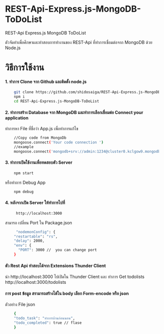 # REST-Api-Express.js-MongoDB-ToDoList
REST-Api Express.js MongoDB ToDoList

ตัวจัดทำเพื่อศึกษาและทำสอบการทำงานของ REST-Api ที่ทำการเชื่อมต่อจาก MongoDB ด้วย Node.js

# วิธีการใช้งาน
#### 1. ทำการ Clone จาก Github และติดตั้ง node.js
```sh
    git clone https://github.com/shidosaiga/REST-Api-Express.js-MongoDB-ToDoList.git
    npm i
    cd REST-Api-Express.js-MongoDB-ToDoList
```


#### 2. ทำการสร้าง Database จาก MongoDB และทำการเลือกเชื่อมต่อ  Connect your application
   ทำการหา File ที่ชื่อว่า App.js เพื่อทำการแก้ไข
```sh
    //Copy code from MongoDb
    mongoose.connect('Your code connection ')
    //example
    mongoose.connect('mongodb+srv://admin:1234@cluster0.kclgow9.mongodb.net/?retryWrites=true&w=majority ')
```

#### 3. ทำการเปิดใช้งานเพื่อทดสอบตัว  Server
```sh
    npm start
```
หรือทำการ Debug App
```sh
    npm debug
```

#### 4.  หลังจากเปิด   Server ให้ทำการไปที่
```sh
     http://localhost:3000
```
สามารถ เปลี่ยน Port ใน Package.json
```sh
     "nodemonConfig": {
    "restartable": "rs",
    "delay": 2000,
    "env": {
      "PORT": 3000 //  you can change port
    }
```
#### ตัว Rest Api ทำสอบได้จาก Extensions Thunder Client
นำ http://localhost:3000 ไปเปิดใน Thunder Client
และ ทำการ  Get todolists
http://localhost:3000/todolists

#### การ post ข้อมูล สรามารถสร้างได้ใน body เลือก Form-encode หรือ json

ตัวอย่าง File json
```sh
    {
    "todo_task": "ทำการบ้านก่อนนอน",
    "todo_completed": true // flase
    }
    
```

